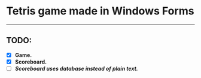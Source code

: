 # Tetris game made in Windows Forms
---
## TODO:
  - [x] **Game.**
  - [x] **Scoreboard.**
  - [ ] ***Scoreboard uses database instead of plain text.***